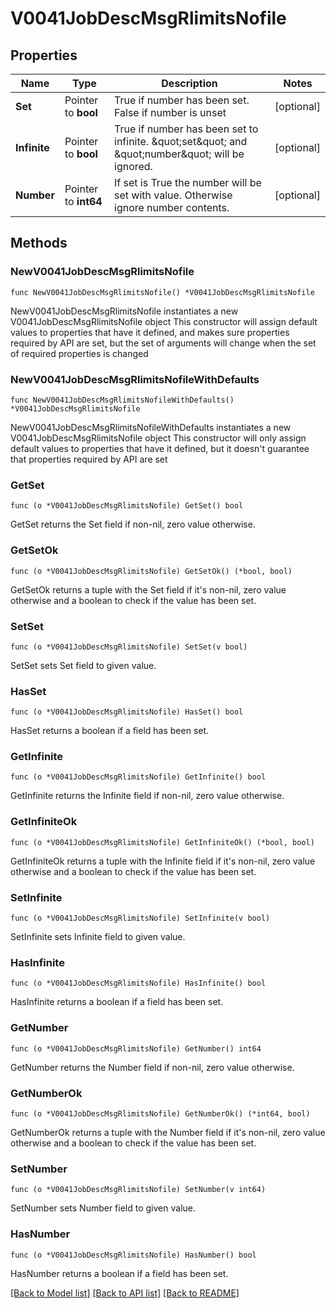 # V0041JobDescMsgRlimitsNofile

## Properties

Name | Type | Description | Notes
------------ | ------------- | ------------- | -------------
**Set** | Pointer to **bool** | True if number has been set. False if number is unset | [optional] 
**Infinite** | Pointer to **bool** | True if number has been set to infinite. \&quot;set\&quot; and \&quot;number\&quot; will be ignored. | [optional] 
**Number** | Pointer to **int64** | If set is True the number will be set with value. Otherwise ignore number contents. | [optional] 

## Methods

### NewV0041JobDescMsgRlimitsNofile

`func NewV0041JobDescMsgRlimitsNofile() *V0041JobDescMsgRlimitsNofile`

NewV0041JobDescMsgRlimitsNofile instantiates a new V0041JobDescMsgRlimitsNofile object
This constructor will assign default values to properties that have it defined,
and makes sure properties required by API are set, but the set of arguments
will change when the set of required properties is changed

### NewV0041JobDescMsgRlimitsNofileWithDefaults

`func NewV0041JobDescMsgRlimitsNofileWithDefaults() *V0041JobDescMsgRlimitsNofile`

NewV0041JobDescMsgRlimitsNofileWithDefaults instantiates a new V0041JobDescMsgRlimitsNofile object
This constructor will only assign default values to properties that have it defined,
but it doesn't guarantee that properties required by API are set

### GetSet

`func (o *V0041JobDescMsgRlimitsNofile) GetSet() bool`

GetSet returns the Set field if non-nil, zero value otherwise.

### GetSetOk

`func (o *V0041JobDescMsgRlimitsNofile) GetSetOk() (*bool, bool)`

GetSetOk returns a tuple with the Set field if it's non-nil, zero value otherwise
and a boolean to check if the value has been set.

### SetSet

`func (o *V0041JobDescMsgRlimitsNofile) SetSet(v bool)`

SetSet sets Set field to given value.

### HasSet

`func (o *V0041JobDescMsgRlimitsNofile) HasSet() bool`

HasSet returns a boolean if a field has been set.

### GetInfinite

`func (o *V0041JobDescMsgRlimitsNofile) GetInfinite() bool`

GetInfinite returns the Infinite field if non-nil, zero value otherwise.

### GetInfiniteOk

`func (o *V0041JobDescMsgRlimitsNofile) GetInfiniteOk() (*bool, bool)`

GetInfiniteOk returns a tuple with the Infinite field if it's non-nil, zero value otherwise
and a boolean to check if the value has been set.

### SetInfinite

`func (o *V0041JobDescMsgRlimitsNofile) SetInfinite(v bool)`

SetInfinite sets Infinite field to given value.

### HasInfinite

`func (o *V0041JobDescMsgRlimitsNofile) HasInfinite() bool`

HasInfinite returns a boolean if a field has been set.

### GetNumber

`func (o *V0041JobDescMsgRlimitsNofile) GetNumber() int64`

GetNumber returns the Number field if non-nil, zero value otherwise.

### GetNumberOk

`func (o *V0041JobDescMsgRlimitsNofile) GetNumberOk() (*int64, bool)`

GetNumberOk returns a tuple with the Number field if it's non-nil, zero value otherwise
and a boolean to check if the value has been set.

### SetNumber

`func (o *V0041JobDescMsgRlimitsNofile) SetNumber(v int64)`

SetNumber sets Number field to given value.

### HasNumber

`func (o *V0041JobDescMsgRlimitsNofile) HasNumber() bool`

HasNumber returns a boolean if a field has been set.


[[Back to Model list]](../README.md#documentation-for-models) [[Back to API list]](../README.md#documentation-for-api-endpoints) [[Back to README]](../README.md)


